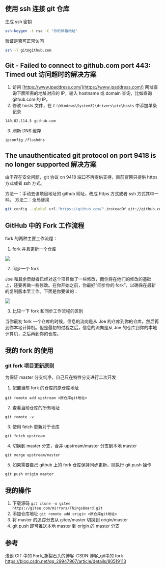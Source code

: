 ## 使用 ssh 连接 git 仓库

生成 ssh 密钥

```sh
ssh-keygen -t rsa -C "你的邮箱地址"
```

验证是否可正常访问

```sh
ssh -T git@github.com
```

## Git - Failed to connect to github.com port 443: Timed out 访问超时的解决方案

1. 访问 [https://www.ipaddress.com/](https://www.ipaddress.com/) 网址查询下面所需的地址对应的 IP，输入 hostname 或 domain 查询，比如查询 github.com 的 IP。
2. 修改 hosts 文件，在 `C:\Windows\System32\drivers\etc\hosts` 中添加单条记录
```
140.82.114.3 github.com
```
3. 刷新 DNS 缓存

```sh
ipconfig /flushdns
```

## The unauthenticated git protocol on port 9418 is no longer supported 解决方案

由于存在安全问题，git 协议 on 9418 端口不再提供支持，目前官网只提供 https 方式或者 ssh 方式。

方法一：手动去该项目地址的 github 网址，改成 https 方式或者 ssh 方式其中一种。
方法二：全局替换

```sh
git config --global url."https://github.com/".insteadOf git://github.com/
```

## GitHub 中的 Fork 工作流程

fork 的两种主要工作流程：

1. fork 并且更新一个仓库

![](https://upload-images.jianshu.io/upload_images/1662509-83795296344ac1d9.png?imageMogr2/auto-orient/strip%7CimageView2/2/w/1240)

2. 同步一个 fork

Joe 和其余贡献者已经对这个项目做了一些修改，而你将在他们的修改的基础上，还要再做一些修改。在你开始之前，你最好”同步你的 fork”，以确保在最新的复制版本里工作。下面是你要做的：

![](https://upload-images.jianshu.io/upload_images/1662509-b345c81fbe9b14e9.png?imageMogr2/auto-orient/strip%7CimageView2/2/w/1240)

3. 比较一下 fork 和同步工作流程的区别

当你最初 fork 一个仓库的时候，信息的流向是从 Joe 的仓库到你的仓库，然后再到你本地计算机。但是最初的过程之后，信息的流向是从 Joe 的仓库到你的本地计算机，之后再到你的仓库。

## 我的 fork 的使用

### git fork 项目更新原则

为保证 master 分支纯净，自己只在特性分支进行二次开发

1. 配置当前 fork 的仓库的原仓库地址
```
git remote add upstream <原仓库git地址>
```
2. 查看当前仓库的所有地址
```
git remote -v
```
3. 使用 fetch 更新对于仓库
```
git fetch upstream
```
4. 切换到 master 分支，合并 upstream/master 分支到本地 master
```
git merge upstream/master
```
5. 如果需要自己 github 上的 fork 仓库保持同步更新，则执行 git push 操作
```
git push origin master
```

## 我的操作

1. 下载源码 `git clone -o gitee https://gitee.com/mirrors/ThingsBoard.git`
2. 添加仓库地址 `git remote add origin <原仓库git地址>`
3. 将 master 的追踪分支从 gitee/master 切换到 origin/master
4. git push 即可推送本地 master 到 origin 的 master 分支

## 参考

浅谈 GIT 中的 Fork_撕裂石头的博客-CSDN 博客_git中的 fork
<https://blog.csdn.net/qq_29947967/article/details/80519113>
